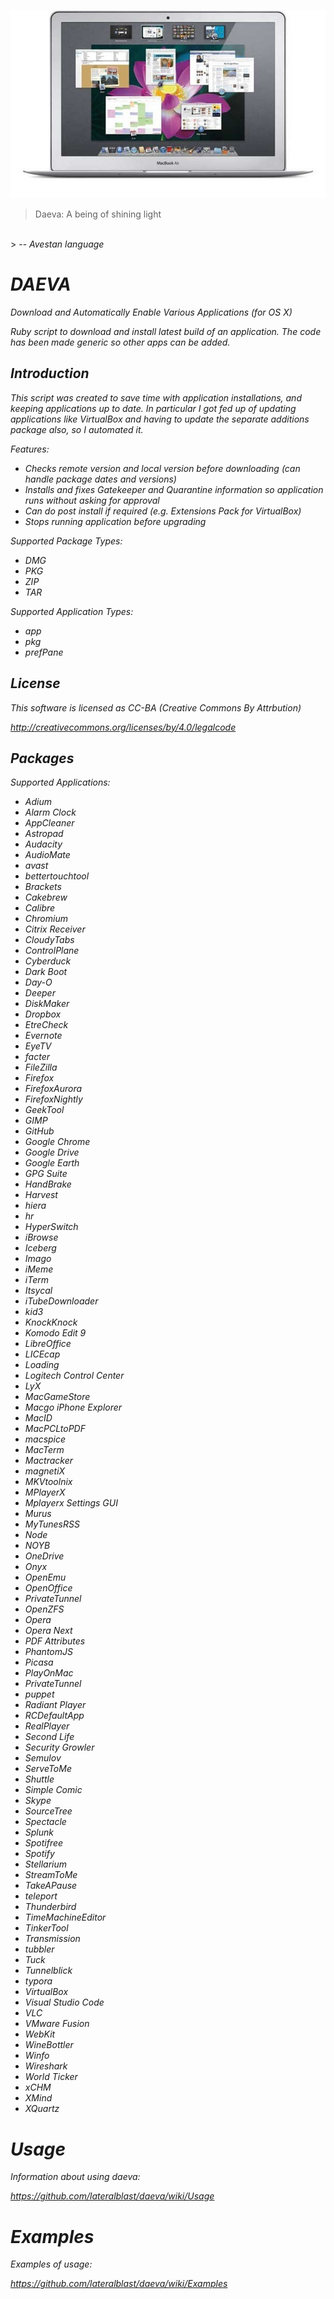 ![alt tag](https://raw.githubusercontent.com/lateralblast/daeva/master/macbook.jpg)

> Daeva: A being of shining light
<br>
> -- <cite>Avestan language<cite>

DAEVA
=====

Download and Automatically Enable Various Applications (for OS X)

Ruby script to download and install latest build of an application.
The code has been made generic so other apps can be added.

Introduction
------------

This script was created to save time with application installations, and keeping
applications up to date. In particular I got fed up of updating applications like
VirtualBox and having to update the separate additions package also, so I automated
it.

Features:

- Checks remote version and local version before downloading (can handle package dates and versions)
- Installs and fixes Gatekeeper and Quarantine information so application runs without asking for approval
- Can do post install if required (e.g. Extensions Pack for VirtualBox)
- Stops running application before upgrading

Supported Package Types:

- DMG
- PKG
- ZIP
- TAR

Supported Application Types:

- app
- pkg
- prefPane

License
-------

This software is licensed as CC-BA (Creative Commons By Attrbution)

http://creativecommons.org/licenses/by/4.0/legalcode

Packages
--------

Supported Applications:

- Adium   
- Alarm Clock  
- AppCleaner   
- Astropad   
- Audacity   
- AudioMate   
- avast   
- bettertouchtool
- Brackets
- Cakebrew   
- Calibre   
- Chromium   
- Citrix Receiver  
- CloudyTabs   
- ControlPlane   
- Cyberduck   
- Dark Boot  
- Day-O   
- Deeper   
- DiskMaker
- Dropbox   
- EtreCheck   
- Evernote   
- EyeTV   
- facter   
- FileZilla   
- Firefox   
- FirefoxAurora   
- FirefoxNightly   
- GeekTool   
- GIMP   
- GitHub   
- Google Chrome  
- Google Drive
- Google Earth  
- GPG Suite  
- HandBrake   
- Harvest   
- hiera   
- hr   
- HyperSwitch   
- iBrowse   
- Iceberg
- Imago
- iMeme   
- iTerm   
- Itsycal   
- iTubeDownloader   
- kid3   
- KnockKnock   
- Komodo Edit 9 
- LibreOffice   
- LICEcap   
- Loading   
- Logitech Control Center 
- LyX   
- MacGameStore   
- Macgo iPhone Explorer 
- MacID   
- MacPCLtoPDF
- macspice   
- MacTerm   
- Mactracker
- magnetiX
- MKVtoolnix   
- MPlayerX   
- Mplayerx Settings GUI
- Murus   
- MyTunesRSS   
- Node
- NOYB   
- OneDrive   
- Onyx   
- OpenEmu   
- OpenOffice   
- PrivateTunnel   
- OpenZFS   
- Opera   
- Opera Next  
- PDF Attributes  
- PhantomJS   
- Picasa   
- PlayOnMac   
- PrivateTunnel   
- puppet   
- Radiant Player  
- RCDefaultApp   
- RealPlayer   
- Second Life
- Security Growler  
- Semulov   
- ServeToMe   
- Shuttle   
- Simple Comic  
- Skype   
- SourceTree   
- Spectacle   
- Splunk   
- Spotifree   
- Spotify   
- Stellarium   
- StreamToMe   
- TakeAPause   
- teleport   
- Thunderbird   
- TimeMachineEditor   
- TinkerTool   
- Transmission   
- tubbler   
- Tuck   
- Tunnelblick   
- typora
- VirtualBox   
- Visual Studio Code 
- VLC   
- VMware Fusion  
- WebKit   
- WineBottler   
- Winfo
- Wireshark   
- World Ticker  
- xCHM   
- XMind   
- XQuartz  

Usage
=====

Information about using daeva:

https://github.com/lateralblast/daeva/wiki/Usage

Examples
========

Examples of usage:

https://github.com/lateralblast/daeva/wiki/Examples
